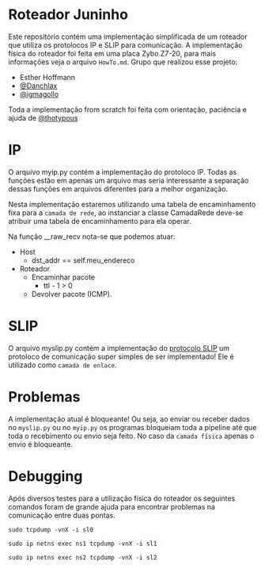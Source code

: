 # Roteador Juninho

Este repositório contém uma implementação simplificada de um roteador que utiliza os protolocos IP e SLIP para comunicação. A implementação física do roteador foi feita em uma placa Zybo Z7-20, para mais informações veja o arquivo `HowTo.md`.
Grupo que realizou esse projeto:
* Esther Hoffmann
* [@Danchlax](https://github.com/Danchlax)
* [@igmagollo](https://github.com/igmagollo)

Toda a implementação from scratch foi feita com orientação, paciência e ajuda de [@thotypous](https://github.com/thotypous)

# IP

O arquivo myip.py contém a implementação do protoloco IP. Todas as funções estão em apenas um arquivo mas seria interessante a separação dessas funções em arquivos diferentes para a melhor organização.

Nesta implementação estaremos utilizando uma tabela de encaminhamento fixa para a `camada de rede`, ao instanciar a classe CamadaRede deve-se atribuir uma tabela de encaminhamento para ela operar.

Na função __raw_recv nota-se que podemos atuar:
* Host
  * dst_addr == self.meu_endereco
* Roteador
  * Encaminhar pacote
    *  ttl - 1 > 0
  * Devolver pacote (ICMP).

# SLIP

O arquivo myslip.py contém a implementação do [protocolo SLIP](https://en.wikipedia.org/wiki/Serial_Line_Internet_Protocol) um protoloco de comunicação super simples de ser implementado! Ele é utilizado como `camada de enlace`.

# Problemas

A implementação atual é bloqueante! Ou seja, ao enviar ou receber dados no `myslip.py` ou no `myip.py` os programas bloqueiam toda a pipeline até que toda o recebimento ou envio seja feito. No caso da `camada física` apenas o envio é bloqueante.

# Debugging

Após diversos testes para a utilização física do roteador os seguintes comandos foram de grande ajuda para encontrar problemas na comunicação entre duas pontas.

```
sudo tcpdump -vnX -i sl0
```

```
sudo ip netns exec ns1 tcpdump -vnX -i sl1
```

```
sudo ip netns exec ns2 tcpdump -vnX -i sl2
```

